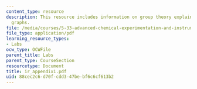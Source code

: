 ```yaml
---
content_type: resource
description: This resource includes information on group theory explained using various
  graphs.
file: /media/courses/5-33-advanced-chemical-experimentation-and-instrumentation-fall-2007/88cec2c6d70fcdd347bebf6c6cf613b2_ir_appendix1.pdf
file_type: application/pdf
learning_resource_types:
- Labs
ocw_type: OCWFile
parent_title: Labs
parent_type: CourseSection
resourcetype: Document
title: ir_appendix1.pdf
uid: 88cec2c6-d70f-cdd3-47be-bf6c6cf613b2
---
```

